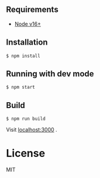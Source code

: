 ## Requirements

- [Node v16+](https://nodejs.org/)

## Installation

```
$ npm install
```

## Running with dev mode

```
$ npm start
```

## Build

```
$ npm run build
```

Visit [localhost:3000](http://localhost:3000/) .

# License

MIT